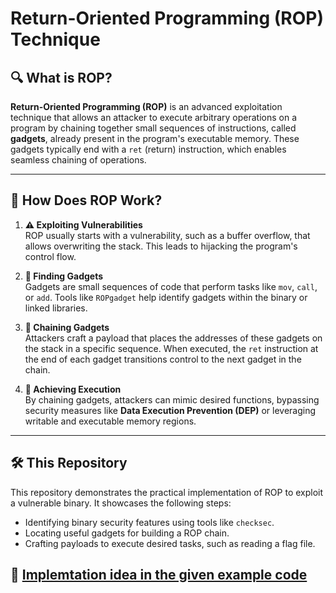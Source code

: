 #  **Return-Oriented Programming (ROP) Technique**

## 🔍 **What is ROP?**

**Return-Oriented Programming (ROP)** is an advanced exploitation technique that allows an attacker to execute arbitrary operations on a program by chaining together small sequences of instructions, called **gadgets**, already present in the program's executable memory. These gadgets typically end with a `ret` (return) instruction, which enables seamless chaining of operations.

---

## 📜 **How Does ROP Work?**

1. **⚠️ Exploiting Vulnerabilities**  
   ROP usually starts with a vulnerability, such as a buffer overflow, that allows overwriting the stack. This leads to hijacking the program's control flow.

2. **🔗 Finding Gadgets**  
   Gadgets are small sequences of code that perform tasks like `mov`, `call`, or `add`. Tools like `ROPgadget` help identify gadgets within the binary or linked libraries.

3. **🧩 Chaining Gadgets**  
   Attackers craft a payload that places the addresses of these gadgets on the stack in a specific sequence. When executed, the `ret` instruction at the end of each gadget transitions control to the next gadget in the chain.

4. **🔨 Achieving Execution**  
   By chaining gadgets, attackers can mimic desired functions, bypassing security measures like **Data Execution Prevention (DEP)** or leveraging writable and executable memory regions.

---

## 🛠️ **This Repository**

This repository demonstrates the practical implementation of ROP to exploit a vulnerable binary. It showcases the following steps:

- Identifying binary security features using tools like `checksec`.
- Locating useful gadgets for building a ROP chain.
- Crafting payloads to execute desired tasks, such as reading a flag file.

## 🔗 [Implemtation idea in the given example code](https://github.com/CHIRANJEET1729DAS/ROP-Reverse-Oriented-Programming-/blob/main/Payload/README.md) 
